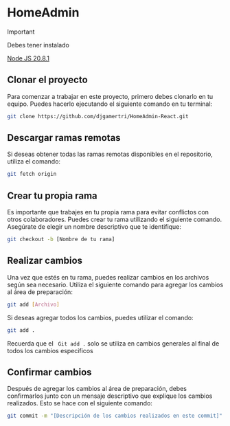 # HomeAdmin

> [!IMPORTANT]
>
> Debes tener instalado
>
>[Node JS 20.8.1](https://nodejs.org/dist/v20.8.1/node-v20.8.1-x64.msi)


## Clonar el proyecto

Para comenzar a trabajar en este proyecto, primero debes clonarlo en tu equipo. Puedes hacerlo ejecutando el siguiente comando en tu terminal:

```bash
git clone https://github.com/djgamertri/HomeAdmin-React.git
```

## Descargar ramas remotas

Si deseas obtener todas las ramas remotas disponibles en el repositorio, utiliza el comando:

```bash
git fetch origin
```
## Crear tu propia rama

Es importante que trabajes en tu propia rama para evitar conflictos con otros colaboradores. Puedes crear tu rama utilizando el siguiente comando. Asegúrate de elegir un nombre descriptivo que te identifique:

```bash
git checkout -b [Nombre de tu rama]
```
## Realizar cambios

Una vez que estés en tu rama, puedes realizar cambios en los archivos según sea necesario. Utiliza el siguiente comando para agregar los cambios al área de preparación:

```bash
git add [Archivo]
```

Si deseas agregar todos los cambios, puedes utilizar el comando:

```bash
git add .
```

Recuerda que el ``` Git add .``` solo se utiliza en cambios generales al final de todos los cambios especificos

## Confirmar cambios

Después de agregar los cambios al área de preparación, debes confirmarlos junto con un mensaje descriptivo que explique los cambios realizados. Esto se hace con el siguiente comando:

```bash
git commit -m "[Descripción de los cambios realizados en este commit]"
```
